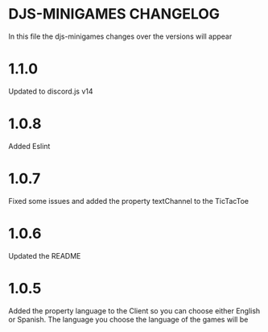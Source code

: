 # DJS-MINIGAMES CHANGELOG
In this file the djs-minigames changes over the versions will appear

# 1.1.0

Updated to discord.js v14

# 1.0.8

Added Eslint

# 1.0.7

Fixed some issues and added the property textChannel to the TicTacToe

# 1.0.6

Updated the README

# 1.0.5

Added the property language to the Client so you can choose either English or Spanish. The language you choose the language of the games will be